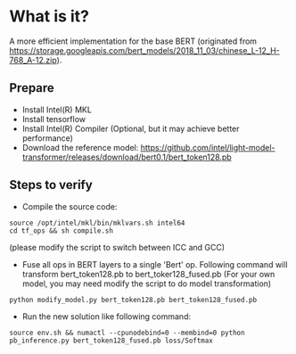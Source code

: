 # What is it?

A more efficient implementation for the base BERT (originated from https://storage.googleapis.com/bert_models/2018_11_03/chinese_L-12_H-768_A-12.zip).

## Prepare

- Install Intel(R) MKL
- Install tensorflow
- Install Intel(R) Compiler (Optional, but it may achieve better performance)
- Download the reference model: https://github.com/intel/light-model-transformer/releases/download/bert0.1/bert_token128.pb

## Steps to verify
- Compile the source code:
```
source /opt/intel/mkl/bin/mklvars.sh intel64
cd tf_ops && sh compile.sh
```
(please modify the script to switch between ICC and GCC)
- Fuse all ops in BERT layers to a single 'Bert' op. Following command will transform bert_token128.pb to bert_toker128_fused.pb (For your own model, you may need modify the script to do model transformation)
```
python modify_model.py bert_token128.pb bert_token128_fused.pb
```
- Run the new solution like following command:
```
source env.sh && numactl --cpunodebind=0 --membind=0 python pb_inference.py bert_token128_fused.pb loss/Softmax
```
